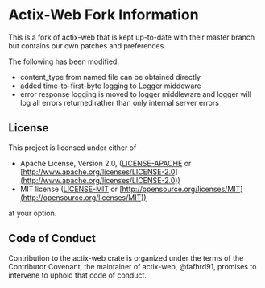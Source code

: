 # Actix-Web Fork Information 
This is a fork of actix-web that is kept up-to-date with their master 
branch but contains our own patches and preferences.

The following has been modified:

- content_type from named file can be obtained directly
- added time-to-first-byte logging to Logger middeware
- error response logging is moved to logger middleware and logger will
  log all errors returned rather than only internal server errors

## License

This project is licensed under either of

* Apache License, Version 2.0, ([LICENSE-APACHE](LICENSE-APACHE) or [http://www.apache.org/licenses/LICENSE-2.0](http://www.apache.org/licenses/LICENSE-2.0))
* MIT license ([LICENSE-MIT](LICENSE-MIT) or [http://opensource.org/licenses/MIT](http://opensource.org/licenses/MIT))

at your option.

## Code of Conduct

Contribution to the actix-web crate is organized under the terms of the
Contributor Covenant, the maintainer of actix-web, @fafhrd91, promises to
intervene to uphold that code of conduct.
